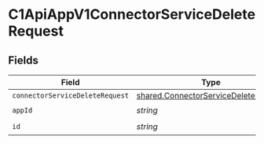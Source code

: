 # C1ApiAppV1ConnectorServiceDeleteRequest


## Fields

| Field                                                                                        | Type                                                                                         | Required                                                                                     | Description                                                                                  |
| -------------------------------------------------------------------------------------------- | -------------------------------------------------------------------------------------------- | -------------------------------------------------------------------------------------------- | -------------------------------------------------------------------------------------------- |
| `connectorServiceDeleteRequest`                                                              | [shared.ConnectorServiceDeleteRequest](../../models/shared/connectorservicedeleterequest.md) | :heavy_minus_sign:                                                                           | N/A                                                                                          |
| `appId`                                                                                      | *string*                                                                                     | :heavy_check_mark:                                                                           | N/A                                                                                          |
| `id`                                                                                         | *string*                                                                                     | :heavy_check_mark:                                                                           | N/A                                                                                          |